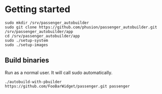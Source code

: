 # Getting started

    sudo mkdir /srv/passenger_autobuilder
    sudo git clone https://github.com/phusion/passenger_autobuilder.git /srv/passenger_autobuilder/app
    cd /srv/passenger_autobuilder/app
    sudo ./setup-system
    sudo ./setup-images

## Build binaries

Run as a normal user. It will call sudo automatically.

    ./autobuild-with-pbuilder https://github.com/FooBarWidget/passenger.git passenger
